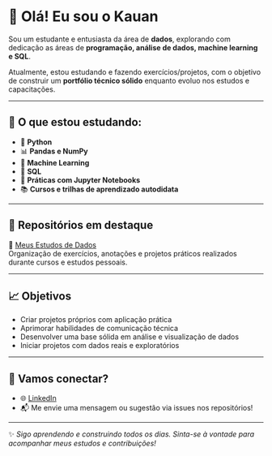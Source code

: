 # 👋 Olá! Eu sou o Kauan

Sou um estudante e entusiasta da área de **dados**, explorando com dedicação as áreas de **programação, análise de dados, machine learning e SQL**.

Atualmente, estou estudando e fazendo exercícios/projetos, com o objetivo de construir um **portfólio técnico sólido** enquanto evoluo nos estudos e capacitações.

---

## 🚀 O que estou estudando:

- 🐍 **Python**
- 📊 **Pandas e NumPy**
- 🧠 **Machine Learning**
- 🧮 **SQL**
- 🧪 **Práticas com Jupyter Notebooks**
- 📚 **Cursos e trilhas de aprendizado autodidata**

---

## 📂 Repositórios em destaque

🔹 [Meus Estudos de Dados](https://github.com/Kauan-bzn/Meus-estudos-de-dados)  
Organização de exercícios, anotações e projetos práticos realizados durante cursos e estudos pessoais.

---

## 📈 Objetivos

- Criar projetos próprios com aplicação prática
- Aprimorar habilidades de comunicação técnica
- Desenvolver uma base sólida em análise e visualização de dados
- Iniciar projetos com dados reais e exploratórios

---

## 🤝 Vamos conectar?

- 🌐 [LinkedIn](https://www.linkedin.com/in/kauanbuzone/)
- 📬 Me envie uma mensagem ou sugestão via issues nos repositórios!

---

✨ *Sigo aprendendo e construindo todos os dias. Sinta-se à vontade para acompanhar meus estudos e contribuições!*

